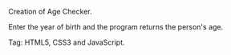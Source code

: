 Creation of Age Checker.

Enter the year of birth and the program returns the person's age.

Tag: HTML5, CSS3 and JavaScript.